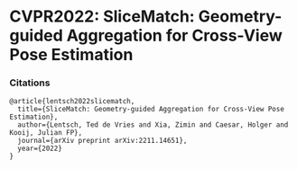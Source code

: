 # CVPR2022: SliceMatch: Geometry-guided Aggregation for Cross-View Pose Estimation







### Citations
```
@article{lentsch2022slicematch,
  title={SliceMatch: Geometry-guided Aggregation for Cross-View Pose Estimation},
  author={Lentsch, Ted de Vries and Xia, Zimin and Caesar, Holger and Kooij, Julian FP},
  journal={arXiv preprint arXiv:2211.14651},
  year={2022}
}
```
